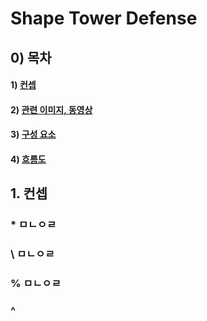 # Shape Tower Defense

## 0) 목차
#### 1) [컨셉](#컨셉)
#### 2) [관련 이미지, 동영상](#관련)
#### 3) [구성 요소](#구성_요소)
#### 4) [흐름도](#흐름도)

## 1. 컨셉
### * ㅁㄴㅇㄹ
### \ ㅁㄴㅇㄹ
### % ㅁㄴㅇㄹ
### ^ 
